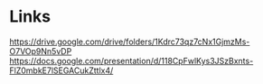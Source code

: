 
# Links

https://drive.google.com/drive/folders/1Kdrc73qz7cNx1GjmzMs-O7VOp9Nn5vDP
https://docs.google.com/presentation/d/118CpFwlKys3JSzBxnts-FlZ0mbkE7lSEGACukZttlx4/
